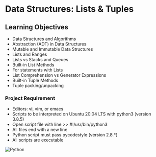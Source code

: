 # Data Structures: Lists & Tuples

## Learning Objectives
* Data Structures and Algorithms
* Abstraction (ADT) in Data Structures
* Mutable and Immutable Data Structures
* Lists and Ranges
* Lists vs Stacks and Queues
* Built-in List Methods
* For statements with Lists
* List Comprehension vs Generator Expressions
* Built-in Tuple Methods
* Tuple packing/unpacking

### Project Requirement
* Editors: vi, vim, or emacs
* Scripts to be interpreted on Ubuntu 20.04 LTS with python3 (version 3.8.5)
* Open script file with line >> #!/usr/bin/python3
* All files end with a new line
* Python script must pass pycodestyle (version 2.8.*)
* All scripts are executable

![Python](https://img.shields.io/badge/python-3670A0?style=for-the-badge&logo=python&logoColor=ffdd54)
